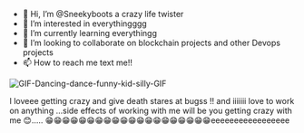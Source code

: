- 👋 Hi, I’m @Sneekyboots a crazy life twister
- 👀 I’m interested in everythingggg 
- 🌱 I’m currently learning everythingg 
- 💞️ I’m looking to collaborate on blockchain projects and other Devops projects
- 📫 How to reach me text me!!

<!---
Sneekyboots/Sneekyboots is a ✨ special ✨ repository because its `README.md` (this file) appears on your GitHub profile.
You can click the Preview link to take a look at your changes.
--->
![GIF-Dancing-dance-funny-kid-silly-GIF](https://github.com/Sneekyboots/Sneekyboots/assets/130485384/ec61536b-2524-47cb-9fe0-bd6489933d53)


I loveee getting crazy and give death stares at bugss  !! and iiiiiii love to work on anything ...side effects of working with me will be you getting crazy with me 😊.....
😁😁😁😁😁😁😁😁😁😁😁😁😁😁😁😁😁😁😁😁eeeeeeeeeeeeeeeee
